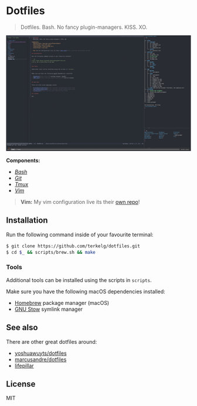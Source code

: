 # Dotfiles
> Dotfiles. Bash. No fancy plugin-managers. KISS. XO.

![screenshot](screenshot.png)

**Components:**
- *[Bash](https://www.gnu.org/software/bash/)*
- *[Git](https://git-scm.com/)*
- *[Tmux](https://tmux.github.io/)*
- *[Vim](https://vim.org)*

> **Vim:** My vim configuration live its their [own repo](https://github.com/terkelg/vimrc)!

## Installation

Run the following command inside of your favourite terminal:

```sh
$ git clone https://github.com/terkelg/dotfiles.git
$ cd $_ && scripts/brew.sh && make
```

### Tools

Additional tools can be installed using the scripts in `scripts`.


Make sure you have the following macOS dependencies installed:

- [Homebrew](http://brew.sh) package manager (macOS)
- [GNU Stow](https://www.gnu.org/software/stow/) symlink manager


## See also

There are other great dotfiles around:

- [yoshuawuyts/dotfiles](https://github.com/yoshuawuyts/dotfiles)
- [marcusandre/dotfiles](https://github.com/marcusandre/dotfiles)
- [lifepillar](https://github.com/lifepillar/dotfiles)

## License

MIT
